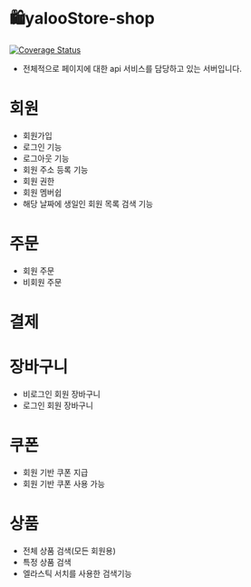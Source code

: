 # 🛍️yalooStore-shop
<a href='https://coveralls.io/github/yalooStore/yalooStore-shop?branch=main'><img src='https://coveralls.io/repos/github/yalooStore/yalooStore-shop/badge.svg?branch=main' alt='Coverage Status' /></a>

- 전체적으로 페이지에 대한 api 서비스를 담당하고 있는 서버입니다.

# 회원
- 회원가입
- 로그인 기능
- 로그아웃 기능
- 회원 주소 등록 기능
- 회원 권한
- 회원 멤버쉽
- 해당 날짜에 생일인 회원 목록 검색 기능

# 주문
- 회원 주문
- 비회원 주문

# 결제


# 장바구니
- 비로그인 회원 장바구니
- 로그인 회원 장바구니

# 쿠폰
- 회원 기반 쿠폰 지급
- 회원 기반 쿠폰 사용 가능

# 상품
- 전체 상품 검색(모든 회원용)
- 특정 상품 검색
- 엘라스틱 서치를 사용한 검색기능 
